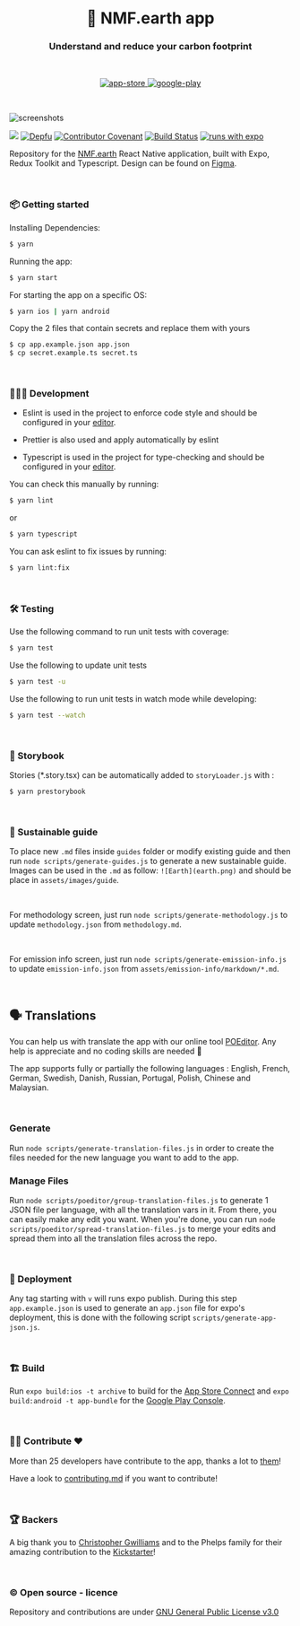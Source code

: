 <h1 align="center">🌱 NMF.earth app</h1>
<h3 align="center">Understand and reduce your carbon footprint</h3>

<br />

<p align="center">
  <a href="https://apps.apple.com/us/app/nmf-earth/id1494561829">
    <img alt="app-store" src="https://github.com/NotMyFaultEarth/nmf-app/blob/main/app-store.png" />
  </a>
  <a href="https://play.google.com/store/apps/details?id=nmf.earth">
    <img alt="google-play" src="https://github.com/NotMyFaultEarth/nmf-app/blob/main/play-store.png" />
  </a>
</p>

<br />

![screenshots](https://github.com/NotMyFaultEarth/nmf-app/blob/main/app-preview.png)

![](https://github.com/NMF-earth/nmf-app/workflows/Test%20CI/badge.svg)
[![Depfu](https://badges.depfu.com/badges/f3b06c819202baf2a14b3241cbf249c9/overview.svg)](https://depfu.com/repos/github/NotMyFaultEarth/nmf-app?project_id=10243)
[![Contributor Covenant](https://img.shields.io/badge/Contributor%20Covenant-v2.0%20adopted-ff69b4.svg)](code_of_conduct.md)
[![Build Status](https://img.shields.io/static/v1.svg?label=CSL&message=software%20against%20climate%20change&color=green?style=flat&logo=github)](https://github.com/climate-strike/license)
[![runs with expo](https://img.shields.io/badge/Runs%20with%20Expo-000.svg?style=flat-square&logo=EXPO&labelColor=f3f3f3&logoColor=000)](https://expo.io/)

Repository for the [NMF.earth](https://nmf.earth/) React Native application, built with Expo, Redux Toolkit and Typescript.
Design can be found on [Figma](https://www.figma.com/community/file/967052407514062912).

<br />

### 📦 Getting started

Installing Dependencies:

```bash
$ yarn
```

Running the app:

```bash
$ yarn start
```

For starting the app on a specific OS:

```bash
$ yarn ios | yarn android
```

Copy the 2 files that contain secrets and replace them with yours

```bash
$ cp app.example.json app.json
$ cp secret.example.ts secret.ts
```

<br />

### 👩🏾‍💻 Development

- Eslint is used in the project to enforce code style and should be configured in your [editor](https://eslint.org/docs/user-guide/integrations).

- Prettier is also used and apply automatically by eslint

- Typescript is used in the project for type-checking and should be configured in your [editor](https://github.com/Microsoft/TypeScript/wiki/TypeScript-Editor-Support).

You can check this manually by running:

```bash
$ yarn lint
```

or

```bash
$ yarn typescript
```

You can ask eslint to fix issues by running:

```bash
$ yarn lint:fix
```

<br />

### 🛠 Testing

Use the following command to run unit tests with coverage:

```bash
$ yarn test
```

Use the following to update unit tests

```bash
$ yarn test -u
```

Use the following to run unit tests in watch mode while developing:

```bash
$ yarn test --watch
```

<br />

### 🎨 Storybook

Stories (\*.story.tsx) can be automatically added to `storyLoader.js` with :

```bash
$ yarn prestorybook
```

<br />

### 📗 Sustainable guide

To place new `.md` files inside `guides` folder or modify existing guide and then run `node scripts/generate-guides.js` to generate a new sustainable guide. Images can be used in the `.md` as follow: `![Earth](earth.png)` and should be place in `assets/images/guide`.

<br />

For methodology screen, just run `node scripts/generate-methodology.js` to update `methodology.json` from `methodology.md`.

<br />

For emission info screen, just run `node scripts/generate-emission-info.js` to update `emission-info.json` from `assets/emission-info/markdown/*.md`.

<br />

## 🗣 Translations

You can help us with translate the app with our online tool [POEditor](https://poeditor.com/join/project/0MbginCsWp). Any help is appreciate and no coding skills are needed 🤗

The app supports fully or partially the following languages : English, French, German, Swedish, Danish, Russian, Portugal, Polish, Chinese and Malaysian.

<br />

### Generate

Run `node scripts/generate-translation-files.js` in order to create the files needed for the new language you want to add to the app.

### Manage Files

Run `node scripts/poeditor/group-translation-files.js` to generate 1 JSON file per language, with all the translation vars in it. From there, you can easily make any edit you want. When you're done, you can run `node scripts/poeditor/spread-translation-files.js` to merge your edits and spread them into all the translation files across the repo.

<br />

### 🚀 Deployment

Any tag starting with `v` will runs expo publish. During this step `app.example.json` is used to generate an `app.json` file for expo's deployment, this is done with the following script `scripts/generate-app-json.js`.

<br />

### 🏗 Build

Run `expo build:ios -t archive` to build for the [App Store Connect](https://appstoreconnect.apple.com) and `expo build:android -t app-bundle` for the [Google Play Console](https://play.google.com/console/developers).

<br />

### 👨‍💻 Contribute ❤️

More than 25 developers have contribute to the app, thanks a lot to [them](https://github.com/NMF-earth/nmf-app/graphs/contributors)!

Have a look to [contributing.md](https://github.com/NotMyFaultEarth/nmf-app/blob/main/contributing.md) if you want to contribute!

<br />

### 🏆 Backers

A big thank you to [Christopher Gwilliams](https://github.com/encima) and to the Phelps family for their amazing contribution to the [Kickstarter](https://www.kickstarter.com/projects/pierrebresson/not-my-fault)!

<br />

### ©️ Open source - licence

Repository and contributions are under [GNU General Public License v3.0](https://github.com/NotMyFaultEarth/nmf-app/blob/main/LICENSE)
